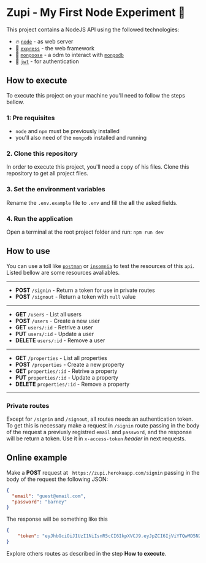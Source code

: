 # Zupi - My First Node Experiment 🚀

This project contains a NodeJS API using the followed technologies:

* 🔥 [`node`](https://nodejs.org/) - as web server
* 💨 [`express`](https://expressjs.com/) - the web framework
* 🎲 [`mongoose`](https://mongoosejs.com/) - a odm to interact with [`mongodb`](https://www.mongodb.com/)
* 🔑 [`jwt`](https://jwt.io/) - for authentication

## How to execute

To execute this project on your machine you'll need to follow the steps bellow.

### 1: Pre requisites

 * `node` and `npm` must be previously installed
 * you'll also need of the `mongodb` installed and running

### 2. Clone this repository

In order to execute this project, you'll need a copy of his files. Clone this repository to get all project files.

### 3. Set the environment variables

Rename the `.env.example` file to `.env` and fill the **all** the asked fields.

### 4. Run the application

Open a terminal at the root project folder and run: `npm run dev`

## How to use

You can use a toll like [`postman`](https://www.getpostman.com/) or [`insomnia`](https://insomnia.rest/download/) to test the resources of this `api`. Listed bellow are some resources avaliables.

***

* **POST** `/signin` - Return a token for use in private routes
* **POST** `/signout` - Return a token with `null` value

***

* **GET** `/users` - List all users
* **POST** `/users` - Create a new user
* **GET** `users/:id` - Retrive a user
* **PUT** `users/:id` - Update a user
* **DELETE** `users/:id` - Remove a user

***

* **GET** `/properties` - List all properties
* **POST** `/properties` - Create a new property
* **GET** `properties/:id` - Retrive a property
* **PUT** `properties/:id` - Update a property
* **DELETE** `properties/:id` - Remove a property

***

### Private routes

Except for `/signin` and `/signout`, all routes needs an authentication token. To get this is necessary make a request in `/signin` route passing in the body of the request a previusly registred `email` and `password`, and the response will be return a token. Use it in `x-access-token` *header* in next requests.

## Online example

Make a **POST** request at ` https://zupi.herokuapp.com/signin` passing in the body of the request the following JSON:

```JSON
{
  "email": "guest@email.com",
  "password": "barney"
}
```

The response will be something like this

```JSON
{
	"token": "eyJhbGciOiJIUzI1NiIsnR5cCI6IkpXVCJ9.eyJpZCI6IjViYTQwMD5N2I3YzU3MDAxNWRlMDYxNCIsImlhdCI6MTUzNzQ3NzkyNiwiZXhwIjoxNTM3NTY0Mz2fQ.7vTYl0R6zftTNVqjTJXgYRh2y4CDNndMCrTVpo6agU"
}
```

Explore others routes as described in the step **How to execute**.
